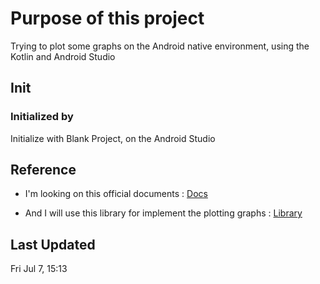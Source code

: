 # Purpose of this project

Trying to plot some graphs on the Android native environment, using the Kotlin and Android Studio

## Init

### Initialized by

Initialize with Blank Project, on the Android Studio

## Reference

- I'm looking on this official documents : [Docs]("https://developer.android.com/codelabs/basic-android-kotlin-training-first-template-project")

- And I will use this library for implement the plotting graphs : [Library]("https://charts-kt.io/")

## Last Updated

Fri Jul 7, 15:13
